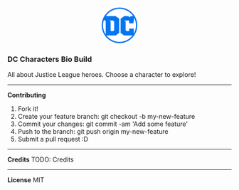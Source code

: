<br />
<p align="center">
    <img src="img\DC_Comics_logo (1).svg" alt="Logo" width="80" height="80">
  </a>

### DC Characters Bio Build 
All about Justice League heroes. Choose a character to explore!
<hr>

**Contributing**
1. Fork it!
2. Create your feature branch: git checkout -b my-new-feature
3. Commit your changes: git commit -am 'Add some feature'
4. Push to the branch: git push origin my-new-feature
5. Submit a pull request :D
<hr>

**Credits**
TODO: Credits
<hr>

**License**
MIT


